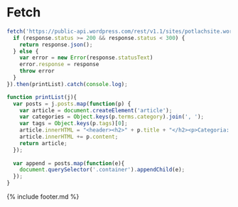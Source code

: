 # Fetch
<script src="https://rawgit.com/github/fetch/master/fetch.js"></script>
<style>
article:after {
  content: "";
  display: table;
  clear: both;
}
</style>
<script>
fetch('https://public-api.wordpress.com/rest/v1.1/sites/potlachsite.wordpress.com/posts/').then(function(response){
  if (response.status >= 200 && response.status < 300) {
    return response.json();
  } else {
    var error = new Error(response.statusText)
    error.response = response
    throw error
  }
}).then(printList).catch(console.log);

function printList(j){
  var posts = j.posts.map(function(p) {
    var article = document.createElement('article');
    var categories = Object.keys(p.terms.category).join(', ');
    var tags = Object.keys(p.tags)[0];
    article.innerHTML = "<header><h2>" + p.title + "</h2><p>Categoria: " + categories + "<br>Prezzo: " + tags + "€</p></header>";
    article.innerHTML += p.content;
    return article;
  });
  
  var append = posts.map(function(e){
    document.querySelector('.container').appendChild(e);
  });
}
</script>

```js
fetch('https://public-api.wordpress.com/rest/v1.1/sites/potlachsite.wordpress.com/posts/').then(function(response){
  if (response.status >= 200 && response.status < 300) {
    return response.json();
  } else {
    var error = new Error(response.statusText)
    error.response = response
    throw error
  }
}).then(printList).catch(console.log);

function printList(j){
  var posts = j.posts.map(function(p) {
    var article = document.createElement('article');
    var categories = Object.keys(p.terms.category).join(', ');
    var tags = Object.keys(p.tags)[0];
    article.innerHTML = "<header><h2>" + p.title + "</h2><p>Categoria: " + categories + "<br>Prezzo: " + tags + "€</p></header>";
    article.innerHTML += p.content;
    return article;
  });
  
  var append = posts.map(function(e){
    document.querySelector('.container').appendChild(e);
  });
}
```

{% include footer.md %}
